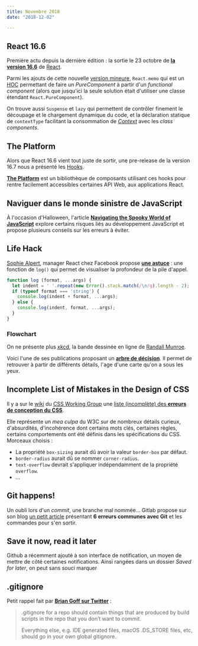 ```yaml
---
title: Novembre 2018
date: "2018-12-02"

---
```


## React 16.6

Première actu depuis la dernière édition : la sortie le 23 octobre de
**[la version 16.6][React 16.6]** de [React][].

Parmi les ajouts de cette nouvelle [version mineure][semver],
`React.memo` qui est un [HOC][] permettant de faire un *PureComponent* à
partir d'un *functional component* (alors que jusqu'ici la seule
solution était d'utiliser une classe étendant `React.PureComponent`).

On trouve aussi `Suspense` et `lazy` qui permettent de contrôler
finement le découpage et le chargement dynamique du code, et la
déclaration statique de `contextType` facilitant la consommation de
*[Context][]* avec les *class components*.

[React 16.6]: https://reactjs.org/blog/2018/10/23/react-v-16-6.html
[React]: https://reactjs.org
[semver]: https://semver.org/ "Semantic Versioning"
[HOC]: https://reactjs.org/docs/higher-order-components.html "Higher-Order Components"
[Context]: https://reactjs.org/docs/context.html


## The Platform

Alors que React 16.6 vient tout juste de sortir, une pre-release de la
version 16.7 nous a présenté les [Hooks][].

**[The Platform][]** est un bibliothèque de composants utilisant ces
hooks pour rentre facilement accessibles certaines API Web, aux
applications React.

[Hooks]: https://reactjs.org/docs/hooks-intro.html	"Introducing Hooks"
[The Platform]: https://github.com/palmerhq/the-platform

## Naviguer dans le monde sinistre de JavaScript

À l'occasion d'Halloween, l'article
**[Navigating the Spooky World of JavaScript][]** explore certains
risques liés au développement JavaScript et propose plusieurs conseils
sur les erreurs à éviter.

[Navigating the Spooky World of JavaScript]: https://dev.to/aspittel/navigating-the-spooky-world-of-javascript-3h45

## Life Hack

[Sophie Alpert][], manager React chez Facebook propose
**[une astuce][]** : une fonction de `log()` qui permet de visualiser la
profondeur de la pile d'appel.

```js
function log (format, ...args) {
  let indent = ' '.repeat(new Error().stack.match(/\n/g).length - 2);
  if (typeof format === 'string') {
    console.log(indent + format, ...args);
  } else {
    console.log(indent, format, ...args);
  }
}
```

[Sophie Alpert]: https://sophiebits.com/
[une astuce]: https://twitter.com/sophiebits/status/1058448900460138497

### Flowchart

On ne présente plus [xkcd][], la bande dessinée en ligne de [Randall Munroe][].

Voici l'une de ses publications proposant un **[arbre de décision][]**. Il permet de retrouver à partir de différents détails, l'age d'une carte qu'on a sous les yeux.

[xkcd]: https://xkcd.com
[Randall Munroe]: https://fr.wikipedia.org/wiki/Randall_Munroe
[arbre de décision]: https://xkcd.com/1688/

## Incomplete List of Mistakes in the Design of CSS

Il y a sur le [wiki][CSSWG Wiki] du [CSS Working Group][] une [liste (incomplète) des **erreurs de conception du CSS**][CSS Mistakes].

Elle représente un *mea culpa* du W3C sur de nombreux détails curieux, d'absurdités, d'incohérence dont certains mots clés, certaines règles, certains comportements ont été définis dans les spécifications du CSS. Morceaux choisis :

- La propriété `box-sizing` aurait dû avoir la valeur `border-box` par défaut.
- `border-radius` aurait dû se nommer `corner-radius`.
- `text-overflow` devrait s'appliquer indépendamment de la propriété `overflow`.
- …

[CSSWG Wiki]: https://wiki.csswg.org
[CSS Working Group]: https://en.wikipedia.org/wiki/CSS_Working_group
[CSS Mistakes]: https://wiki.csswg.org/ideas/mistakes "Incomplete List of Mistakes in the Design of CSS"

## Git happens!

Un oubli lors d'un *commit*, une branche mal nommée… Gitlab propose sur son blog [un petit article][Git happens!] présentant **6 erreurs communes avec Git** et les commandes pour s'en sortir.

[Git happens!]: https://about.gitlab.com/2018/08/08/git-happens/

## Save it now, read it later

Github a récemment ajouté à son interface de notification, un moyen de mettre de côté certaines notifications. Ainsi rangées dans un dossier 	*Saved for later*, on peut sans souci marquer

## .gitignore

Petit rappel fait par **[Brian Goff sur Twitter][.gitignore]** :

> .gitignore for a repo should contain things that are produced by build scripts in the repo that you don’t want to commit.
>
> Everything else, e.g. IDE generated files, macOS .DS_STORE files, etc, should go in your own global gitignore.

[.gitignore]: https://twitter.com/cpuguy83/status/1057352606123606016

